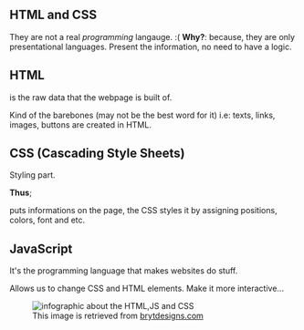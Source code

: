 <!DOCTYPE html>

<html lang="tr">
  <head>
    <meta charset="UTF-8"> 
    <meta name="viewport" content="width=device-width, initial-scale=1.0" />
    <title>First Lesson</title> 
    </head>
    <body>

<h2> HTML and CSS</h2>
<p> They are not a real <em>programming</em> langauge. :( 
    <strong>Why?</strong>: because, they are only presentational languages. Present the information, no need to have a logic. 
    
<h2> HTML </h2>
<p> is the raw data that the webpage is built of. </p>
<p> Kind of the barebones (may not be the best word for it) i.e: texts, links, images, buttons are created in HTML.
</p>
<h2> CSS (Cascading Style Sheets) </h2>
<p> Styling part.</p>

<strong>Thus</strong>;
 <p> puts informations on the page, the CSS styles it by assigning positions, colors, font and etc.
</p>
 <h2> JavaScript </h2>
 <p> It's the programming language that makes websites do stuff.</p>
 <p> Allows us to change CSS and HTML elements. Make it more interactive...
</p>

<figure> 
<img src="https://web.archive.org/web/20220814090513im_/https://brytdesigns.com/wp-content/uploads/2019/12/html_css_javascript_infographic-1024x614.png" alt="infographic about the HTML,JS and CSS">
<figcaption> This image is retrieved from <a href="https://web.archive.org/web/20220814090513/https://brytdesigns.com/html-css-javascript-whats-the-difference/">brytdesigns.com </a></figcaption>
</figure>

<!-- FOOTER -->
<footer>


</footer>


</body>
</html>
